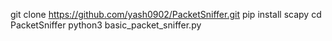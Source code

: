 git clone https://github.com/yash0902/PacketSniffer.git
pip install scapy
cd PacketSniffer
python3 basic_packet_sniffer.py <interface>
